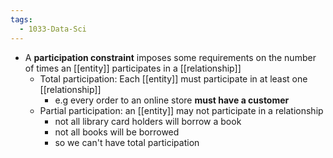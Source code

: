 ```yaml
---
tags:
  - 1033-Data-Sci
---
```

- A **participation constraint** imposes some requirements on the number of times an [[entity]] participates in a [[relationship]]
    - Total participation: Each [[entity]] must participate in at least one [[relationship]]
	    - e.g every order to an online store **must have a customer**
    - Partial participation: an [[entity]] may not participate in a relationship
        - not all library card holders will borrow a book
        - not all books will be borrowed
        - so we can't have total participation
